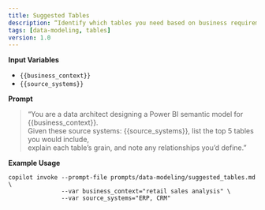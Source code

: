 ```yaml
---
title: Suggested Tables
description: “Identify which tables you need based on business requirements”
tags: [data‑modeling, tables]
version: 1.0
---
```


**Input Variables**  
- `{{business_context}}`  
- `{{source_systems}}`

**Prompt**  
> “You are a data architect designing a Power BI semantic model for {{business_context}}.  
> Given these source systems: {{source_systems}}, list the top 5 tables you would include,  
> explain each table’s grain, and note any relationships you’d define.”

**Example Usage**  
```shell
copilot invoke --prompt-file prompts/data-modeling/suggested_tables.md \
               --var business_context="retail sales analysis" \
               --var source_systems="ERP, CRM"
